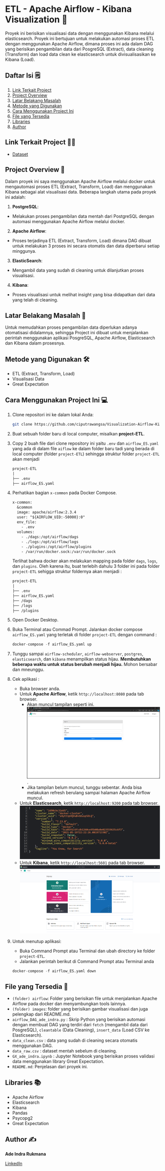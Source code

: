 # ETL - Apache Airflow - Kibana Visualization 💫

Proyek ini berisikan visualisasi data dengan menggunakan Kibana melalui elasticsearch. Proyek ini bertujuan untuk melakukan automasi proses ETL dengan menggunakan Apache Airflow, dimana proses ini ada dalam DAG yang berisikan pengambilan data dari PosgreSQL (Extract), data cleaning (Transform) dan load data clean ke elasticsearch untuk divisualisasikan ke Kibana (Load).

## Daftar Isi 🗒️
1. [Link Terkait Project](#link-terkait-project-)
2. [Project Overview](#project-overview-)
3. [Latar Belakang Masalah](#latar-belakang-masalah-)
4. [Metode yang Digunakan](#metode-yang-digunakan-️)
5. [Cara Menggunakan Project Ini](#cara-menggunakan-project-ini-)
6. [File yang Tersedia](#file-yang-tersedia-)
7. [Libraries](#libraries-)
8. [Author](#author-️)

## Link Terkait Project ⛓️‍💥

 - [Dataset](https://www.kaggle.com/datasets/lainguyn123/employee-survey)

## Project Overview 📝

Dalam proyek ini saya menggunakan Apache Airflow melalui docker untuk mengautomasi proses ETL (Extract, Transform, Load) dan menggunakan Kibana sebagai alat visualisasi data. Beberapa langkah utama pada proyek ini adalah:

1. **PostgreSQL**:
- Melakukan proses pengambilan data mentah dari PostgreSQL dengan automasi menggunakan Apache Airflow melalui docker.

2. **Apache Airflow**:
- Proses terjadinya ETL (Extract, Transform, Load) dimana DAG dibuat untuk melakukan 3 proses ini secara otomatis dan data diperbarui setiap minggunya.

3. **ElasticSearch**:
- Mengambil data yang sudah di cleaning untuk dilanjutkan proses visualisasi.

4. **Kibana**:
- Proses visualisasi untuk melihat insight yang bisa didapatkan dari data yang telah di cleaning.

## Latar Belakang Masalah 🧐

Untuk memudahkan proses pengambilan data diperlukan adanya otomatisasi didalamnya, sehingga Project ini dibuat untuk menjalankan perintah menggunakan aplikasi PosgreSQL, Apache Airflow, Elasticsearch dan Kibana dalam prosesnya.

## Metode yang Digunakan 🛠️

- ETL (Extract, Transform, Load)
- Visualisasi Data
- Great Expectation

## Cara Menggunakan Project Ini 💻

1. Clone repositori ini ke dalam lokal Anda:
    ```bash
    git clone https://github.com/ciputrawangsa/Visualization-Airflow-Kibana.git
    ```

2. Buat sebuah folder baru di local computer, misalkan **project-ETL**.

3. Copy 2 buah file dari clone repository ini yaitu `.env` dan `airflow_ES.yaml` yang ada di dalam file `aiflow` ke dalam folder baru tadi yang berada di local computer (folder `project-ETL`) sehingga struktur folder `project-ETL` akan menjadi
   ```
   project-ETL
   |
   ├── .env
   ├── airflow_ES.yaml
   ```

4. Perhatikan bagian `x-common` pada Docker Compose.
   ```
   x-common:
     &common
     image: apache/airflow:2.3.4
     user: "${AIRFLOW_UID:-50000}:0"
     env_file: 
       - .env
     volumes:
       - ./dags:/opt/airflow/dags
       - ./logs:/opt/airflow/logs
       - ./plugins:/opt/airflow/plugins
       - /var/run/docker.sock:/var/run/docker.sock
   ```

   Terlihat bahwa docker akan melakukan mapping pada folder `dags`, `logs`, dan `plugins`. Oleh karena itu, buat terlebih dahulu 3 folder ini pada folder `project-ETL` sehigga struktur foldernya akan menjadi : 

   ```
   project-ETL
   |
   ├── .env
   ├── airflow_ES.yaml
   ├── /dags
   ├── /logs
   ├── /plugins
   ```

5. Open Docker Desktop.

6. Buka Terminal atau Commad Prompt. Jalankan docker compose `airflow_ES.yaml` yang terletak di folder `project-ETL` dengan command :
    ```py
    docker-compose -f airflow_ES.yaml up
    ```

7. Tunggu sampai `airflow-scheduler`, `airflow-webserver`, `postgres`, `elasticsearch`, dan `kibana` menampilkan status hijau. **Membutuhkan beberapa waktu untuk status berubah menjadi hijau.** Mohon bersabar dan mneunggu.

8. Cek aplikasi :
    - Buka browser anda.
    - Untuk **Apache Airflow**, ketik `http://localhost:8080` pada tab browser. 
        - Akan muncul tampilan seperti ini. ![plot](images/airflow_ES/Browser.png).
        - Jika tampilan belum muncul, tunggu sebentar. Anda bisa melakukan refresh berulang sampai halaman Apache Airflow muncul.
    - Untuk **Elasticsearch**, ketik `http://localhost:9200` pada tab browser.
        ![plot](images/airflow_ES/elasticsearch-7.13.png)
    - Untuk **Kibana**, ketik `http://localhost:5601` pada tab browser.
        ![plot](images/airflow_ES/kibana-7.13.png)

9. Untuk menutup aplikasi:
    - Buka Command Prompt atau Terminal dan ubah directory ke folder `project-ETL`.
    - Jalankan perintah berikut di Command Prompt atau Terminal anda
     ```py
     docker-compose -f airflow_ES.yaml down
     ```

## File yang Tersedia 📂

- `(folder) airflow`: Folder yang berisikan file untuk menjalankan Apache Airflow pada docker dan menyambungkan tools lainnya.
- `(folder) images`: folder yang berisikan gambar visualisasi dan juga pelengkap dari README.md.
- `airflow_DAG_ade_indra.py` : Skrip Python yang berisikan automasi dengan membuat DAG yang terdiri dari `fetch` (mengambil data dari PosgreSQL), `cleantable` (Data Cleaning), `insert_data` (Load CSV ke Elasticsearch).
- `data_clean.csv` : data yang sudah di cleaning secara otomatis menggunakan DAG.
- `data_raw.csv` : dataset mentah sebelum di cleaning.
- `GX_ade_indra.ipynb` : Jupyter Notebook yang berisikan proses validasi data menggunakan library Great Expectation.
- `README.md`: Penjelasan dari proyek ini.

## Libraries 📚
- Apache Airflow
- Elasticsearch
- Kibana
- Pandas
- Psycopg2
- Great Expectation

## Author ✍️
**Ade Indra Rukmana**

[LinkedIn](https://www.linkedin.com/in/ade-indra-rukmana/)